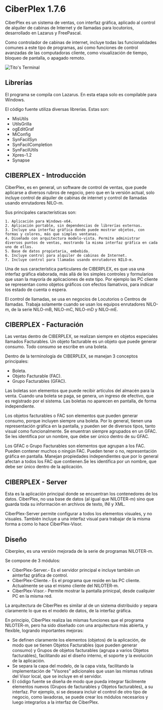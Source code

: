 CiberPlex 1.7.6
===============

CiberPlex es un sistema de ventas, con interfaz gráfica, aplicado al control de alquiler de cabinas de Internet y de llamadas para locutorios, desarrollado en Lazarus y FreePascal. 

Como controlador de cabinas de internet, incluye todas las funcionalidades comunes a este tipo de programas, así como funciones de control avanzadas de las computadoras cliente, como visualización de tiempo, bloqueo de pantalla, o apagado remoto.

![Tito's Terminal](http://blog.pucp.edu.pe/blog/tito/wp-content/uploads/sites/610/2017/01/cp.png "Título de la imagen")

## Librerías

El programa se compila con Lazarus. En esta etapa solo es compilable para Windows.

El código fuente utiliza diversas librerías. Estas son:
 
* MisUtils
* UtilsGrilla
* ogEditGraf
* MiConfig
* SynFacilSyn
* SynFacilCompletion
* SynFacilUtils
* Xpres-1.2
* Synapse

## CIBERPLEX - Introducción
CiberPlex, es en general, un software de control de ventas, que puede aplicarse a diversos rubros de negocio, pero que en la versión actual, solo incluye control de alquiler de cabinas de internet y control de llamadas usando enrutadores NILO-m.

Sus principales características son:

	1. Aplicación para Windows-x64. 
	2. Aplicación portable, sin dependencias de librerías externas.
	3. Incluye una interfaz gráfica donde puede mostrar objetos, con formas y colores, más que simples ventanas.
	4. Diseñado con arquitectura modelo-vista. Permite administrar diversos puntos de ventas, mostrando la misma interfaz gráfica en cada uno de ellos.
	5. Base de datos propietaria, embebida.
	6. Incluye control para alquiler de cabinas de Internet.
	7. Incluye control para llamadas usando enrutadores NILO-m.


Una de sus característica particulares de CIBERPLEX, es que usa una interfaz gráfica elaborada, más allá de los simples controles y formularios que usan la mayoría de aplicaciones de este tipo. Por ejemplo las PC cliente se representan como objetos gráficos con efectos llamativos, para indicar los estado de cuenta o espera.

El control de llamadas, se usa en negocios de Locutorios o Centros de llamadas. Trabaja solamente cuando se usan los equipos enrutadores NILO-m, de la serie NILO-mB, NILO-mC, NILO-mD y NILO-mE.

## CIBERPLEX - Facturación

Las ventas dentro de CIBERPLEX, se realizan siempre en objetos especiales llamados Facturables. Un objeto facturable es un objeto que puede generar consumo. Todo consumo se escribe en una boleta.

Dentro de la terminología de CIBERPLEX, se manejan 3 conceptos principales:

* Boleta. 
* Objeto Facturable (FAC).
* Grupo Facturables (GFAC).

Las boletas son elementos que puede recibir artículos del almacén para la venta. Cuando una boleta se paga, se genera, un ingreso de efectivo, que es registrado por el sistema. Las boletas no aparecen en pantalla, de forma independiente.

Los objetos facturables o FAC son elementos que pueden generar consumo, porque incluyen siempre una boleta. Por lo general, tienen una representación gráfica en la pantalla, y pueden ser de diversos tipos, tanto visual como funcionalmente. Se enuentran siempre agrupados en un GFAC. Se les identifica por un nombre, que debe ser único dentro de su GFAC.

Los GFAC o Grupo Facturables son elementos que agrupan a los FAC. Pueden contener muchos o ningún FAC. Pueden tener o no, representación gráfica en pantalla. Manejan propiedades independientes que por lo general afectan a todos los FAC que contienen.Se les identifica por un nombre, que debe ser único dentro de la aplicación.


## CIBERPLEX - Server

Esta es la aplicación principal donde se encuentran los contenedores de los datos. CiberPlex, no usa base de datos (al igual que NILOTER-m) sino que guarda toda su información en archivos de texto, INI y XML.

CiberPlex-Server permite configurar a todos los elementos visuales, y no visuales. También incluye a una interfaz visual para trabajar de la misma forma a como lo hace CiberPlex-Visor.

## Diseño

Ciberplex, es una versión mejorada de la serie de programas NILOTER-m.

Se compone de 3 módulos:

* CiberPlex-Server.- Es el servidor principal e incluye también un ainterfaz gráfica de control.
* CiberPlex-Cliente.- Es el programa que reside en las PC cliente. Actualmente se usa el mismo cliente del NILOTER-m.
* CiberPlex-Visor.- Permite mostrar la pantalla prinicpal, desde cualquier PC en la misma red.

La arquitectura de CiberPlex es similar al de un sistema distribuido y separa claramente lo que es el modelo de datos, de la interfaz gráfica.

En principio, CiberPlex realiza las mismas funciones que el programa NILOTER-m, pero ha sido diseñado con una arquitectura más abierta, y flexible, logrando importantes mejoras:

* Se definen claramente los elementos (objetos) de la aplicación, de modo que se tienen Objetos Facturables (que pueden generar consumo) y Grupos de objetos facturables (agrupa a varios Objetos facturables), facilitando así el diseño interno, el soporte y la evolución de la aplicación.
* Se separa la capa del modelo, de la capa vista, facilitando la implementación de "Visores" adicionales que usan las mismas rutinas del Visor local, que se incluye en el servidor.
* El código fuente se diseña de modo que pueda integrar fácilmente elementos nuevos (Grupos de facturables y Objetos facturables), a su interfaz. Por ejemplo, si se deseara incluir el control de otro tipo de negocio, como lavadoras, se puede crear los módulos necesarios y luego integrarlos a la interfaz de CiberPlex.
